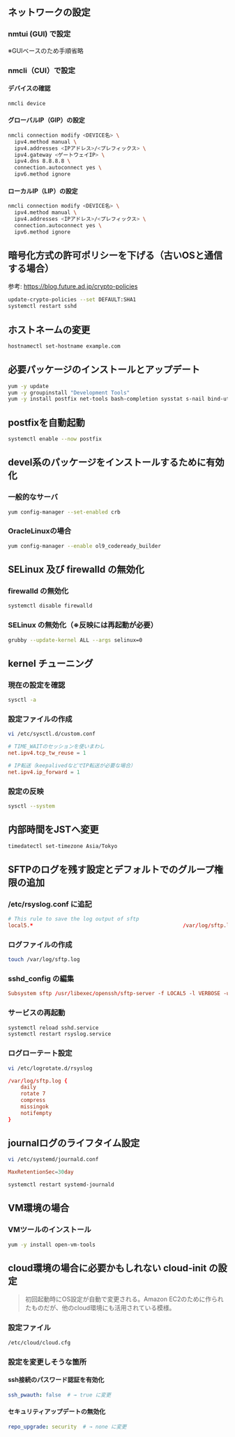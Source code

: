 ## ネットワークの設定

### nmtui (GUI) で設定  
※GUIベースのため手順省略

### nmcli（CUI）で設定

#### デバイスの確認

```bash
nmcli device
```

#### グローバルIP（GIP）の設定

```bash
nmcli connection modify <DEVICE名> \
  ipv4.method manual \
  ipv4.addresses <IPアドレス>/<プレフィックス> \
  ipv4.gateway <ゲートウェイIP> \
  ipv4.dns 8.8.8.8 \
  connection.autoconnect yes \
  ipv6.method ignore
```

#### ローカルIP（LIP）の設定

```bash
nmcli connection modify <DEVICE名> \
  ipv4.method manual \
  ipv4.addresses <IPアドレス>/<プレフィックス> \
  connection.autoconnect yes \
  ipv6.method ignore
```

## 暗号化方式の許可ポリシーを下げる（古いOSと通信する場合）

参考: https://blog.future.ad.jp/crypto-policies

```bash
update-crypto-policies --set DEFAULT:SHA1
systemctl restart sshd
```

## ホストネームの変更

```bash
hostnamectl set-hostname example.com
```

## 必要パッケージのインストールとアップデート

```bash
yum -y update
yum -y groupinstall "Development Tools"
yum -y install postfix net-tools bash-completion sysstat s-nail bind-utils chrony yum-utils mlocate lsof
```

## postfixを自動起動

```bash
systemctl enable --now postfix
```

## devel系のパッケージをインストールするために有効化

### 一般的なサーバ

```bash
yum config-manager --set-enabled crb
```

### OracleLinuxの場合

```bash
yum config-manager --enable ol9_codeready_builder
```

## SELinux 及び firewalld の無効化

### firewalld の無効化

```bash
systemctl disable firewalld
```

### SELinux の無効化（※反映には再起動が必要）

```bash
grubby --update-kernel ALL --args selinux=0
```

## kernel チューニング

### 現在の設定を確認

```bash
sysctl -a
```

### 設定ファイルの作成

```bash
vi /etc/sysctl.d/custom.conf
```

```conf
# TIME_WAITのセッションを使いまわし
net.ipv4.tcp_tw_reuse = 1

# IP転送（keepalivedなどでIP転送が必要な場合）
net.ipv4.ip_forward = 1
```

### 設定の反映

```bash
sysctl --system
```

## 内部時間をJSTへ変更

```bash
timedatectl set-timezone Asia/Tokyo
```

## SFTPのログを残す設定とデフォルトでのグループ権限の追加

### /etc/rsyslog.conf に追記

```conf
# This rule to save the log output of sftp
local5.*                                                /var/log/sftp.log
```

### ログファイルの作成

```bash
touch /var/log/sftp.log
```

### sshd_config の編集

```conf
Subsystem sftp /usr/libexec/openssh/sftp-server -f LOCAL5 -l VERBOSE -u 002
```

### サービスの再起動

```bash
systemctl reload sshd.service
systemctl restart rsyslog.service
```

### ログローテート設定

```bash
vi /etc/logrotate.d/rsyslog
```

```conf
/var/log/sftp.log {
    daily
    rotate 7
    compress
    missingok
    notifempty
}
```

## journalログのライフタイム設定

```bash
vi /etc/systemd/journald.conf
```

```conf
MaxRetentionSec=30day
```

```bash
systemctl restart systemd-journald
```

## VM環境の場合

### VMツールのインストール

```bash
yum -y install open-vm-tools
```

## cloud環境の場合に必要かもしれない cloud-init の設定

> 初回起動時にOS設定が自動で変更される。Amazon EC2のために作られたものだが、他のcloud環境にも活用されている模様。

### 設定ファイル

```bash
/etc/cloud/cloud.cfg
```

### 設定を変更しそうな箇所

#### ssh接続のパスワード認証を有効化

```yaml
ssh_pwauth: false  # → true に変更
```

#### セキュリティアップデートの無効化

```yaml
repo_upgrade: security  # → none に変更
```

